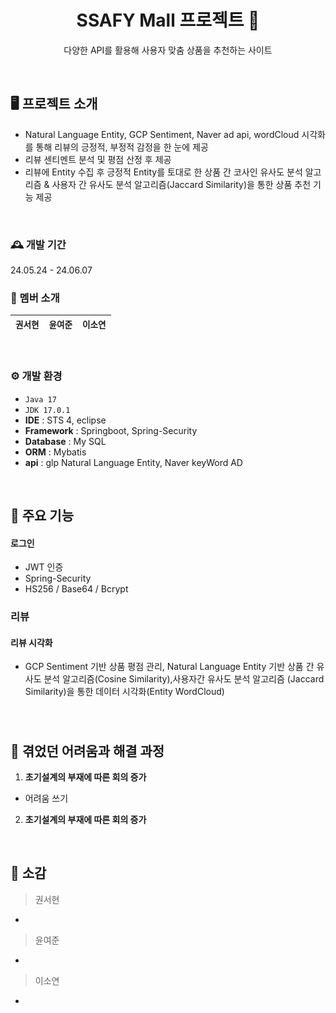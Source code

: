 <div align="center">
  
  # SSAFY Mall 프로젝트 🚩
  다양한 API를 활용해 사용자 맞춤 상품을 추천하는 사이트
</div>
</br>


## 🖥️ 프로젝트 소개
- Natural Language Entity, GCP Sentiment, Naver ad api, wordCloud 시각화를 통해 리뷰의 긍정적, 부정적 감정을 한 눈에 제공
- 리뷰 센티멘트 분석 및 평점 산정 후 제공
- 리뷰에 Entity 수집 후 긍정적 Entity를 토대로 한 상품 간 코사인 유사도 분석 알고리즘 & 사용자 간 유사도 분석 알고리즘(Jaccard Similarity)을 통한 상품 추천 기능 제공

</br>

### 🕰️ 개발 기간
24.05.24 - 24.06.07
</br>

### 👥 멤버 소개
|`권서현`|`윤여준`|`이소연`|
|:---:|:---:|:---:|
</br>

### ⚙️ 개발 환경
- `Java 17`
- `JDK 17.0.1`
- **IDE** : STS 4, eclipse
- **Framework** : Springboot, Spring-Security
- **Database** : My SQL
- **ORM** : Mybatis
- **api** : glp Natural Language Entity, Naver keyWord AD

</br>

## 📌 주요 기능
#### 로그인
- JWT 인증
- Spring-Security
- HS256 / Base64 / Bcrypt

### 리뷰

#### 리뷰 시각화
- GCP Sentiment 기반 상품 평점 관리, Natural Language Entity 기반 상품 간 유사도 분석 알고리즘(Cosine Similarity),사용자간 유사도 분석 알고리즘 (Jaccard Similarity)을 통한 데이터 시각화(Entity WordCloud)

### 

    

</br>

## 📌 겪었던 어려움과 해결 과정
1. **초기설계의 부재에 따른 회의 증가**
- 어려움 쓰기
2. **초기설계의 부재에 따른 회의 증가**
    


</br>

## 💓 소감
> 권서현
- 
> 윤여준
- 
> 이소연
- 
